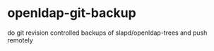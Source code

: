 openldap-git-backup
===================

do git revision controlled backups of slapd/openldap-trees and push remotely